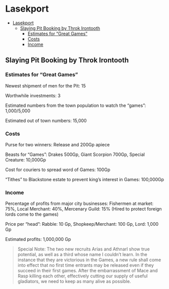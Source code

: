 # Lasekport

- [Lasekport](#Lasekport)
  - [Slaying Pit Booking by Throk Irontooth](#Slaying-Pit-Booking-by-Throk-Irontooth)
    - [Estimates for “Great Games”](#Estimates-for-Great-Games)
    - [Costs](#Costs)
    - [Income](#Income)

## Slaying Pit Booking by Throk Irontooth

### Estimates for “Great Games”

Newest shipment of men for the Pit: 15

Worthwhile investments: 3

Estimated numbers from the town population to watch the “games”: 1,000/5,000

Estimated out of town numbers: 15,000

### Costs

Purse for two winners: Release and 200Gp apiece

Beasts for “Games”: Drakes 500Gp, Giant Scorpion 700Gp, Special Creature: 10,000Gp

Cost for couriers to spread word of Games: 100Gp

“Tithes” to Blackstone estate to prevent king’s interest in Games: 100,000Gp

### Income

Percentage of profits from major city businesses: Fishermen at market: 75%, Local Merchant: 40%, Mercenary Guild: 15% (Hired to protect foreign lords come to the games)

Price per “head”: Rabble: 10 Gp, Shopkeep/Merchant: 100 Gp, Lord: 1,000 Gp

Estimated profits: 1,000,000 Gp

> Special Note: The two new recruits Arias and Athnarl show true potential, as well as a third whose name I couldn’t learn. In the instance that they are victorious in the Games, a new rule shall come into effect that no first time entrants may be released even if they succeed in their first games. After the embarrassment of Mace and Rasp killing each other, effectively cutting our supply of useful gladiators, we need to keep as many alive as possible.